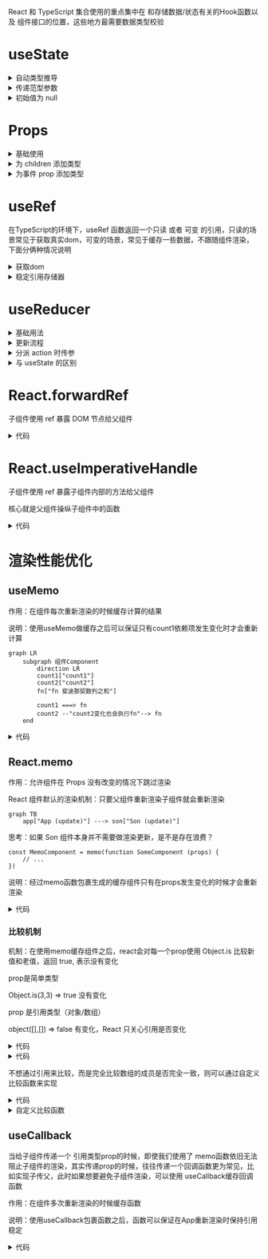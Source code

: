 React 和 TypeScript 集合使用的重点集中在 和存储数据/状态有关的Hook函数以及 组件接口的位置，这些地方最需要数据类型校验

# useState

<details>
<summary>自动类型推导</summary>

简单场景下，可以使用TS的自动推断机制，不用特殊编写类型注解，运行良好

```tsx
// react + ts

// 根据初始值自动推断
// 场景：明确的初始值

import { useState } from 'react'

function App() {
  const [value, toggle] = useState(false)

  const [list, setList] = useState([1, 2, 3])

  const changeValue = () => {
    toggle(true)
  }

  const changeList = () => {
    setList([4])
  }

  return <>this is app {value}</>
}

export default App
```

</details>

<details>
<summary>传递范型参数</summary>

复杂数据类型，useState支持通过 泛型参数指定初始参数类型以及 setter 函数的入参类型

usestate本身是一个泛型函数，可以传入具体的自定义类型

```tsx
type User = {
  name: string
  age: number
}
const [user, setUser] = useState<User>()
```

说明：
1. 限制useState函数参数的初始值必须满足类型为：User | () => User
2. 限制setUser函数的参数必须满足类型为：User | () => User | undefined
3. user状态数据具备 User 类型相关的类型提示

```tsx
// react + ts

import { useState } from 'react'

type User = {
  name: string
  age: number
}

function App() {
  // 1. 限制初始值的类型
  // const [user, setUser] = useState<User>({
  //   name: 'jack',
  //   age: 18,
  // })
  // const [user, setUser] = useState<User>(() => {
  //   return {
  //     name: 'jack',
  //     age: 18,
  //   }
  // })

  const [user, setUser] = useState<User>({
    name: 'jack',
    age: 18,
  })

  const changeUser = () => {
    setUser(() => ({
      name: 'john',
      age: 28,
    }))
  }

  return <>this is app {user.name}</>
}

export default App
```

</details>

<details>
<summary>初始值为 null</summary>

实际开发时，有些时候useState的初始值可能为null或者undefined，按照泛型的写法是不能通过类型校验的，此时可以通过完整的类型联合null或者undefined类型即可

当我们不知道状态的初始值是什么，将 useState 的初始值为 null 是一个常见的做法，可以通过具体类型联合 null 来做显式注解

```tsx
type User = {
  name: string
  age: number
}
const [user, setUser] = useState<User | null>(null)
```

说明：
1. 限制 useState 函数参数的初始值可以是 User | null
2. 限制 setUser 函数的参数类型可以是 User | null

```tsx
// react + ts

import { useState } from 'react'

type User = {
  name: string
  age: number
}

function App() {
  const [user, setUser] = useState<User | null>(null)

  const changeUser = () => {
    setUser(null)
    setUser({
      name: 'jack',
      age: 18,
    })
  }
  // 为了类型安全  可选链做类型守卫
  // 只有user不为null（不为空值）的时候才进行点运算
  return <>this is app {user?.age}</>
}

export default App
```

</details>

# Props

<details>
<summary>基础使用</summary>

为组件 prop 添加类型，本质是给函数的参数做类型注解，可以使用type对象类型或者interface接口来做注解

```tsx
type Props = {
  className: string
}
function Button(props: Props) {
  const { className } = props
  return <button className={className}>click me</button>
}
```

说明：Button组件只能传入名称为 className 的 prop 参数，类型为string, 且为必填

```tsx
// props + ts

// type Props = {
//   className: string
// }

interface Props {
  className: string
  title?: string
}

function Button(props: Props) {
  const { className } = props
  return <button className={className}>click me </button>
}

function App() {
  return (
    <>
      <Button className="test" title="this is title" />
    </>
  )
}

export default App
```

</details>

<details>
<summary>为 children 添加类型</summary>

children是一个比较特殊的prop,支持多种不同类型数据的传入，需要通过一个内置的 ReactNode 类型来做注解

```tsx
type Props = {
  className: string,
  children: React.ReactNode
}
function Button(props: Props) {
  const { className, children } = props
  return <button className={className}>{children}</button>
}
```

说明：注解之后，children可以是多种类型，包括：React.ReactElement, string, number, React.ReactFragment, React.ReactPortal, boolean, null, undefined

```tsx
// props + ts

type Props = {
  className: string
  children: React.ReactNode
}

function Button(props: Props) {
  const { className, children } = props
  return <button className={className}>{children} </button>
}

function App() {
  return (
    <>
      <Button className="test">click me!</Button>
      <Button className="test">
        <span>this is span</span>
      </Button>
    </>
  )
}

export default App
```

</details>

<details>
<summary>为事件 prop 添加类型</summary>

组件经常执行类型为函数的prop实现子传父，这类prop重点在于函数参数类型的注解

说明：
1. 在组件内部调用时需要遵守类型的约束，参数传递需要满足要求
2. 绑定prop时如果绑定内联函数直接可以推断出参数类型，否则需要单独注解匹配的参数类型

```tsx
// props + ts

type Props = {
  onGetMsg?: (msg: string) => void
}

function Son(props: Props) {
  const { onGetMsg } = props
  const clickHandler = () => {
    onGetMsg?.('this is msg')
  }
  return <button onClick={clickHandler}>sendMsg</button>
}

function App() {
  const getMsgHandler = (msg: string) => {
    console.log(msg)
  }
  return (
    <>
      <Son onGetMsg={(msg) => console.log(msg)} />
      <Son onGetMsg={getMsgHandler} />
    </>
  )
}

export default App
```

</details>

# useRef

在TypeScript的环境下，useRef 函数返回一个只读 或者 可变 的引用，只读的场景常见于获取真实dom，可变的场景，常见于缓存一些数据，不跟随组件渲染，下面分俩种情况说明

<details>
<summary>获取dom</summary>

获取dom的场景，可以直接把要获取的dom元素的类型当成泛型参数传递给useRef,可以推导出.current属性的类型

获取DOM时，通过泛型参数指定具体的DOM元素类型即可

```tsx
function Foo() {
  // 尽可能提供一个具体的dom type, 可以帮助我们在用dom属性时有更明确的提示
  // divRef的类型为 RefObject<HTMLDivElement>
  const inputRef = useRef<HTMLDivElement>(null)

  useEffect(() => {
    inputRef.current.focus()
  })

  return <div ref={inputRef}>etc</div>

}
```

如果你可以确保divRef.current 不是null，也可以在传入初始值的位置

```tsx
// 添加非null标记
const divRef = useRef<HTMLDivElement>(null!)
// 不再需要检查`divRef.current` 是否为null
doSomethingWith(divRef.current)
```

</details>

<details>
<summary>稳定引用存储器</summary>

把useRef当成引用稳定的存储器使用的场景可以通过泛型传入联合类型来做，比如定时器的场景：

当做为可变存储容器使用的时候，可以通过泛型参数指定容器存入的数据类型, 在还为存入实际内容时通常把null作为初始值，所以依旧可以通过联合类型做指定

```tsx
interface User {
  age: number
}

function App(){
  const timerRef = useRef<number | undefined>(undefined)
  const userRes = useRef<User | null> (null)
  useEffect(()=>{
    timerRef.current = window.setInterval(()=>{
      console.log('测试')
    },1000)
    
    
    return ()=>clearInterval(timerRef.current)
  })
  return <div> this is app</div>

}
```

```tsx
// useRef + ts

import { useEffect, useRef } from 'react'

// 1. 获取dom
// 2. 稳定引用的存储器（定时器管理）

function App() {
  const domRef = useRef<HTMLInputElement>(null)

  const timerId = useRef<number | undefined>(undefined)

  useEffect(() => {
    // 可选链  前面不为空值（null / undefined）执行点运算
    // 类型守卫 防止出现空值点运算错误
    domRef.current?.focus()

    timerId.current = setInterval(() => {
      console.log('123')
    }, 1000)

    return () => clearInterval(timerId.current)
  }, [])

  return (
    <>
      <input ref={domRef} />
    </>
  )
}

export default App
```

</details>

# useReducer

<details>
<summary>基础用法</summary>

作用：和useState的作用类似，用来管理相对复杂的状态数据

1. 定义一个 reducer 函数（根据不同的 action 返回不同的新状态）
2. 在组件中调用 useReducer, 并传入 reducer 函数和状态的初始值
3. 事件发生时，通过 dispatch 函数分派一个 action 对象（通知 reducer 要返回哪个新状态并渲染 UI）

```jsx
import { useReducer } from "react";

// 1. 定义reducer函数 根据不同的action 返回不同的状态
function reducer(state, action) {
  switch (action.type) {
    case "INC":
      return state + 1;
    case "DEC":
      return state - 1;
    default:
      return state;
  }
}

function App() {
  // 2. 组件中调用 useReducer(reducer, 0) => [state, dispatch]
  const [state, dispatch] = useReducer(reducer, 0);
  return (
    <div className="App">
      this is App <br />
      {/* 3. 调用 dispatch({type: 'INC'}) => 通知reducer产生一个新的状态 使用这个新状态更新UI */}
      <button onClick={() => dispatch({ type: "DEC" })}>-</button>
      {state}
      <button onClick={() => dispatch({ type: "INC" })}>+</button>
    </div>
  );
}

export default App;
```

</details>

<details>
<summary>更新流程</summary>

![](https://gitee.com/haroldzkx/pbed1/raw/main/react/usereducer.1.png)

</details>

<details>
<summary>分派 action 时传参</summary>

```jsx
import { useReducer } from "react";

// 1. 定义reducer函数 根据不同的action 返回不同的状态
function reducer(state, action) {
  switch (action.type) {
    case "INC":
      return state + 1;
    case "DEC":
      return state - 1;
    case "SET":
      return action.payload;
    default:
      return state;
  }
}

function App() {
  // 2. 组件中调用 useReducer(reducer, 0) => [state, dispatch]
  const [state, dispatch] = useReducer(reducer, 0);
  return (
    <div className="App">
      this is App <br />
      {/* 3. 调用 dispatch({type: 'INC'}) => 通知reducer产生一个新的状态 使用这个新状态更新UI */}
      <button onClick={() => dispatch({ type: "DEC" })}>-</button>
      {state}
      <button onClick={() => dispatch({ type: "INC" })}>+</button>
      {/* 将这里的 payload: 100 传给 reducer 函数里的 action */}
      <button onClick={() => dispatch({ type: "SET", payload: 100 })}>
        Update
      </button>
    </div>
  );
}

export default App;
```

</details>

<details>
<summary>与 useState 的区别</summary>

useState 是最基础的状态管理 Hook，适用于状态比较简单、更新逻辑不复杂的场景。

- 适用场景：当状态较为简单，只需要存储单一的值，且更新该状态的方式比较直观时，useState 就非常合适。
- 适合的数据类型：单一值（如数字、字符串、布尔值），简单对象或数组

useReducer 通常用于复杂的状态逻辑，特别是在需要根据不同的动作来更新状态时。

- 适合的数据类型：复杂对象，多个相关状态，复杂的更新逻辑
- 使用 reducer 函数来描述状态的更新逻辑。适用于复杂的状态更新，尤其是涉及到多个值和多个操作的情况下。
- 适用于大型组件或复杂的应用，代码更易维护和扩展，尤其是在需要处理多个状态或条件时。

useReducer使用场景：

- 复杂状态管理：当组件状态较为复杂，涉及多个子状态或复杂逻辑时。
- 多个状态值：适用于管理多个相关联的状态值。
- 异步操作：需要处理异步逻辑，如API调用等。

在实际项目中，选择useState还是useReducer需要根据具体场景来决定。

- 简单组件：如一个简单的计数器或开关组件，使用useState即可满足需求。
- 复杂组件：如一个表单组件，涉及多个输入字段和校验逻辑，使用useReducer可以更好地管理和维护状态。

</details>

# React.forwardRef

子组件使用 ref 暴露 DOM 节点给父组件

<details>
<summary>代码</summary>

```jsx
// forwardRef

import { forwardRef, useRef } from "react";

// function Son() {
//   return <input type="text" />;
// }

const Son = forwardRef((props, ref) => {
  return <input type="text" ref={ref} />;
});

function App() {
  const sonRef = useRef(null);
  const showRef = () => {
    console.log(sonRef);
    sonRef.current.focus();
  };
  return (
    <div>
      <Son ref={sonRef} />
      <button onClick={showRef}>focus</button>
    </div>
  );
}

export default App;
```

</details>

# React.useImperativeHandle

子组件使用 ref 暴露子组件内部的方法给父组件

核心就是父组件操纵子组件中的函数

<details>
<summary>代码</summary>

```jsx
// forwardRef
import { forwardRef, useImperativeHandle, useRef } from "react";

const Son = forwardRef((props, ref) => {
  // 实现聚焦逻辑
  const inputRef = useRef(null);
  const focusHandler = () => {
    inputRef.current.focus();
  };
  // 把聚焦方法暴露给父组件
  useImperativeHandle(ref, () => {
    return {
      // 暴露的方法
      focusHandler,
    };
  });
  return <input type="text" ref={inputRef} />;
});

function App() {
  const sonRef = useRef(null);
  const focusHandler = () => {
    console.log(sonRef.current);
    sonRef.current.focusHandler();
  };
  return (
    <div>
      <Son ref={sonRef} />
      <button onClick={focusHandler}>focus</button>
    </div>
  );
}

export default App;
```

</details>

# 渲染性能优化

## useMemo

作用：在组件每次重新渲染的时候缓存计算的结果

说明：使用useMemo做缓存之后可以保证只有count1依赖项发生变化时才会重新计算

```mermaid
graph LR
    subgraph 组件Component
        direction LR
        count1["count1"]
        count2["count2"]
        fn["fn 斐波那契数列之和"]

        count1 ===> fn
        count2 --"count2变化也会执行fn"--> fn
    end
```

<details>
<summary>代码</summary>

```jsx
// useMemo
// 作用：在组件渲染时缓存计算的结果

import { useMemo, useState } from "react";

function fib(n) {
  console.log("斐波那契函数执行了");
  if (n < 3) {
    return 1;
  }
  return fib(n - 1) + fib(n - 2);
}

function App() {
  const [count1, setCount1] = useState(0);

  const result = useMemo(() => {
    return fib(count1);
  }, [count1]);

  const [count2, setCount2] = useState(0);
  console.log("App组件渲染了");

  // 计算斐波那契之和
  return (
    <div className="App">
      this is App
      <button onClick={() => setCount1(count1 + 1)}>
        Change Count 1:{count1}
      </button>
      <button onClick={() => setCount2(count2 + 1)}>
        Change Count 2:{count2}
      </button>
      {result}
    </div>
  );
}

export default App;
```

</details>

## React.memo

作用：允许组件在 Props 没有改变的情况下跳过渲染

React 组件默认的渲染机制：只要父组件重新渲染子组件就会重新渲染

```mermaid
graph TB
    app["App (update)"] ---> son["Son (update)"]
```

思考：如果 Son 组件本身并不需要做渲染更新，是不是存在浪费？

```tsx
const MemoComponent = memo(function SomeComponent (props) {
    // ...
})
```

说明：经过memo函数包裹生成的缓存组件只有在props发生变化的时候才会重新渲染

<details>
<summary>代码</summary>

```jsx
// memo
// 作用：允许组件在props没有改变的情况下跳过重新渲染

import { memo, useState } from "react";

const MemoSon = memo(function Son() {
  console.log("子组件被重新渲染了");
  return <div>this is son</div>;
});

function App() {
  const [count, setCount] = useState(0);
  console.log("父组件重新渲染了");
  return (
    <div>
      <MemoSon />
      {/* <Son /> */}
      <button onClick={() => setCount(count + 1)}>update {count}</button>
    </div>
  );
}

export default App;
```

</details>

### 比较机制

机制：在使用memo缓存组件之后，react会对每一个prop使用 Object.is 比较新值和老值，返回 true, 表示没有变化

prop是简单类型

Object.is(3,3) => true 没有变化

prop 是引用类型（对象/数组）

object([],[]) => false 有变化，React 只关心引用是否变化

<details>
<summary>代码</summary>

```jsx
// React.memo props比较机制

// 1.比较一个简单类型的prop，prop变化时组件重新渲染

import { memo, useState } from "react";

const MemoSon = memo(function Son({ count }) {
  console.log("子组件被重新渲染了");
  return <div>this is son, {count}</div>;
});

function App() {
  const [count, setCount] = useState(0);
  console.log("父组件重新渲染了");
  const num = 100;
  return (
    <div>
      <MemoSon count={count} />
      {/* <Son /> */}
      <button onClick={() => setCount(count + 1)}>update {count}</button>
    </div>
  );
}

export default App;
```

</details>

<details>
<summary>代码</summary>

```jsx
// React.memo props比较机制

// 1.传递一个简单类型的prop，prop变化时组件重新渲染

// 2.传递一个引用类型的prop，比较的是新值和旧值的引用是否相等
//   当父组件的函数重新执行时，实际上形成的是新的数组引用

import { memo, useState } from "react";

const MemoSon = memo(function Son({ list }) {
  console.log("子组件被重新渲染了");
  return <div>this is son, {list}</div>;
});

function App() {
  const [count, setCount] = useState(0);
  console.log("父组件重新渲染了");
  const num = 100;
  const list = [1, 2, 3];
  return (
    <div>
      <MemoSon count={list} />
      {/* <Son /> */}
      <button onClick={() => setCount(count + 1)}>update {count}</button>
    </div>
  );
}

export default App;
```

</details>

不想通过引用来比较，而是完全比较数组的成员是否完全一致，则可以通过自定义比较函数来实现

<details>
<summary>代码</summary>

```jsx
// React.memo props比较机制

// 1.传递一个简单类型的prop，prop变化时组件重新渲染

// 2.传递一个引用类型的prop，比较的是新值和旧值的引用是否相等
//   当父组件的函数重新执行时，实际上形成的是新的数组引用

// 3.保证引用稳定 -> useMemo 组件渲染的过程中缓存一个值

import { memo, useMemo, useState } from "react";

const MemoSon = memo(function Son({ list }) {
  console.log("子组件被重新渲染了");
  return <div>this is son, {list}</div>;
});

function App() {
  const [count, setCount] = useState(0);
  console.log("父组件重新渲染了");
  const num = 100;
  const list = useMemo(() => {
    return [1, 2, 3];
  }, []);
  return (
    <div>
      <MemoSon count={list} />
      {/* <Son /> */}
      <button onClick={() => setCount(count + 1)}>update {count}</button>
    </div>
  );
}

export default App;
```

</details>

<details>
<summary>自定义比较函数</summary>

```jsx
import React, { useState } from 'react'

// 自定义比较函数
function arePropsEqual(oldProps, newProps) {
  console.log(oldProps, newProps)
  return (
    oldProps.list.length === newProps.list.length &&
    oldProps.list.every((oldItem, index) => {
      const newItem = newProps.list[index]
      console.log(newItem, oldItem)
      return oldItem === newItem
    })
  )
}

const MemoSon = React.memo(function Son() {
  console.log('子组件被重新渲染了')
  return <div>this is span</div>
}, arePropsEqual)

function App() {
  console.log('父组件重新渲染了')
  const [list, setList] = useState([1, 2, 3])
  return (
    <>
      <MemoSon list={list} />
      <button onClick={() => setList([1, 2, 3])}>
        内容一样{JSON.stringify(list)}
      </button>
      <button onClick={() => setList([4, 5, 6])}>
        内容不一样{JSON.stringify(list)}
      </button>
    </>
  )
}

export default App
```

</details>

## useCallback

当给子组件传递一个 引用类型prop的时候，即使我们使用了 memo函数依旧无法阻止子组件的渲染，其实传递prop的时候，往往传递一个回调函数更为常见，比如实现子传父，此时如果想要避免子组件渲染，可以使用 useCallback缓存回调函数

作用：在组件多次重新渲染的时候缓存函数

说明：使用useCallback包裹函数之后，函数可以保证在App重新渲染时保持引用稳定

<details>
<summary>代码</summary>

```jsx
// useCallback

import { memo, useCallback, useState } from "react";

const Input = memo(function Son({ onChange }) {
  console.log("子组件被重新渲染了");
  return <input type="text" onChange={(e) => onChange(e.target.value)} />;
});

function App() {
  // 传给子组件的函数
  const changeHandler = useCallback((value) => {
    console.log(value);
  }, []);
  // 触发父组件重新渲染的函数
  const [count, setCount] = useState(0);
  return (
    <div>
      {/* 把函数作为prop传给子组件 */}
      <Input onChange={changeHandler} />
      <button onClick={() => setCount(count + 1)}> {count}</button>
    </div>
  );
}

export default App;
```

</details>

